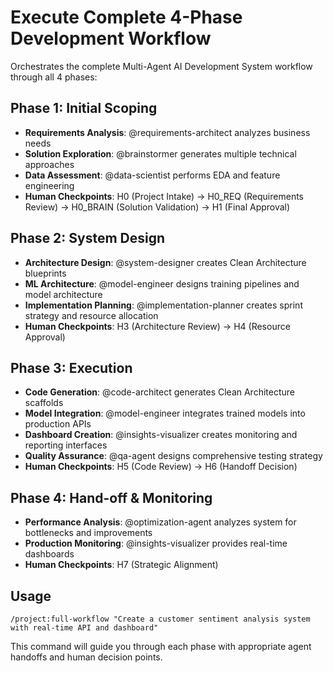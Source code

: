 # Execute Complete 4-Phase Development Workflow

Orchestrates the complete Multi-Agent AI Development System workflow through all 4 phases:

## Phase 1: Initial Scoping
- **Requirements Analysis**: @requirements-architect analyzes business needs
- **Solution Exploration**: @brainstormer generates multiple technical approaches  
- **Data Assessment**: @data-scientist performs EDA and feature engineering
- **Human Checkpoints**: H0 (Project Intake) → H0_REQ (Requirements Review) → H0_BRAIN (Solution Validation) → H1 (Final Approval)

## Phase 2: System Design  
- **Architecture Design**: @system-designer creates Clean Architecture blueprints
- **ML Architecture**: @model-engineer designs training pipelines and model architecture
- **Implementation Planning**: @implementation-planner creates sprint strategy and resource allocation
- **Human Checkpoints**: H3 (Architecture Review) → H4 (Resource Approval)

## Phase 3: Execution
- **Code Generation**: @code-architect generates Clean Architecture scaffolds
- **Model Integration**: @model-engineer integrates trained models into production APIs
- **Dashboard Creation**: @insights-visualizer creates monitoring and reporting interfaces
- **Quality Assurance**: @qa-agent designs comprehensive testing strategy
- **Human Checkpoints**: H5 (Code Review) → H6 (Handoff Decision)

## Phase 4: Hand-off & Monitoring
- **Performance Analysis**: @optimization-agent analyzes system for bottlenecks and improvements
- **Production Monitoring**: @insights-visualizer provides real-time dashboards
- **Human Checkpoints**: H7 (Strategic Alignment)

## Usage
```
/project:full-workflow "Create a customer sentiment analysis system with real-time API and dashboard"
```

This command will guide you through each phase with appropriate agent handoffs and human decision points.